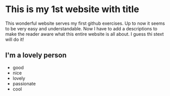# This is my 1st website with title
This wonderful website serves my first github exercises. Up to now it seems to be very easy and understandable. Now I have to add a descriptions to make the reader aware what this entire website is all about. I guess thi stext will do it!
## I'm a lovely person
* good
* nice
* lovely
* passionate
* cool

